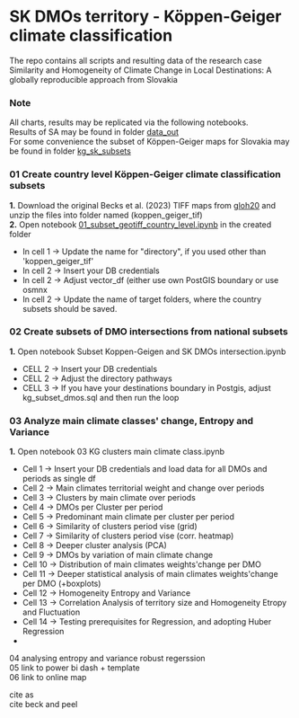 # SK DMOs territory - Köppen-Geiger climate classification
The repo contains all scripts and resulting data of the research case <br>
Similarity and Homogeneity of Climate Change in Local Destinations: A globally reproducible approach from Slovakia

### Note<br>
All charts, results may be replicated via the following notebooks. <br>
Results of SA may be found in folder [data_out](./data_out/) <br>
For some convenience the subset of Köppen-Geiger maps for Slovakia may be found in folder [kg_sk_subsets](./kg_sk_subsets) <br>

### 01 Create country level Köppen-Geiger climate classification subsets<br>
**1.** Download the original Becks et al. (2023) TIFF maps from <a href = "https://www.gloh2o.org/koppen/">gloh20</a> and unzip the files into folder named (koppen_geiger_tif) <br>
**2.** Open notebook [01_subset_geotiff_country_level.ipynb](./01_subset_geotiff_country_level.ipynb) in the created folder<be>
- In cell 1 -> Update the name for "directory", if you used other than 'koppen_geiger_tif'
- In cell 2 -> Insert your DB credentials
- In cell 2 -> Adjust vector_df (either use own PostGIS boundary or use osmnx  
- In cell 2 -> Update the name of target folders, where the country subsets should be saved.

### 02 Create subsets of DMO intersections from national subsets <br>
**1.** Open notebook Subset Koppen-Geigen and SK DMOs intersection.ipynb
- CELL 2 -> Insert your DB credentials
- CELL 2 -> Adjust the directory pathways
- CELL 3 -> If you have your destinations boundary in Postgis, adjust kg_subset_dmos.sql and then run the loop

### 03 Analyze main climate classes' change, Entropy and Variance  <br>
**1.** Open notebook 03 KG clusters main climate class.ipynb
- Cell 1 -> Insert your DB credentials and load data for all DMOs and periods as single df
- Cell 2 -> Main climates territorial weight and change over periods
- Cell 3 -> Clusters by main climate over periods
- Cell 4 -> DMOs per Cluster per period 
- Cell 5 -> Predominant main climate per cluster per period
- Cell 6 -> Similarity of clusters period vise (grid)
- Cell 7 -> Similarity of clusters period vise (corr. heatmap)
- Cell 8 -> Deeper cluster analysis (PCA)
- Cell 9 -> DMOs by variation of main climate change
- Cell 10 -> Distribution of main climates weights'change per DMO
- Cell 11 -> Deeper statistical analysis of main climates weights'change per DMO (+boxplots)
- Cell 12 -> Homogeneity Entropy and Variance
- Cell 13 -> Correlation Analysis of territory size and Homogeneity Etropy and Fluctuation
- Cell 14 -> Testing prerequisites for Regression, and adopting Huber Regression
-  
04 analysing entropy and variance robust regerssion <br>
05 link to power bi dash + template <br>
06 link to online map <br>

cite as <br>
cite beck and peel <br>

